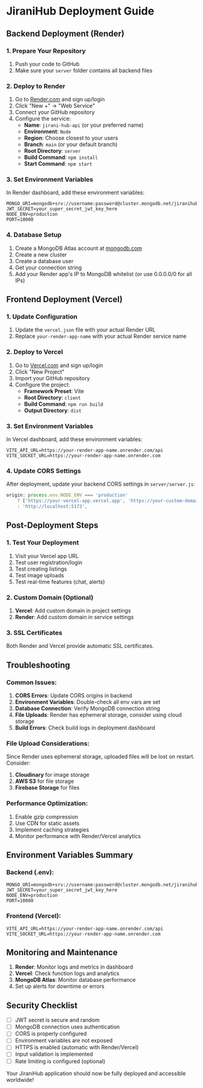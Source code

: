# JiraniHub Deployment Guide

## Backend Deployment (Render)

### 1. Prepare Your Repository
1. Push your code to GitHub
2. Make sure your `server` folder contains all backend files

### 2. Deploy to Render
1. Go to [Render.com](https://render.com) and sign up/login
2. Click "New +" → "Web Service"
3. Connect your GitHub repository
4. Configure the service:
   - **Name**: `jirani-hub-api` (or your preferred name)
   - **Environment**: `Node`
   - **Region**: Choose closest to your users
   - **Branch**: `main` (or your default branch)
   - **Root Directory**: `server`
   - **Build Command**: `npm install`
   - **Start Command**: `npm start`

### 3. Set Environment Variables
In Render dashboard, add these environment variables:
```
MONGO_URI=mongodb+srv://username:password@cluster.mongodb.net/jiranihub
JWT_SECRET=your_super_secret_jwt_key_here
NODE_ENV=production
PORT=10000
```

### 4. Database Setup
1. Create a MongoDB Atlas account at [mongodb.com](https://mongodb.com)
2. Create a new cluster
3. Create a database user
4. Get your connection string
5. Add your Render app's IP to MongoDB whitelist (or use 0.0.0.0/0 for all IPs)

## Frontend Deployment (Vercel)

### 1. Update Configuration
1. Update the `vercel.json` file with your actual Render URL
2. Replace `your-render-app-name` with your actual Render service name

### 2. Deploy to Vercel
1. Go to [Vercel.com](https://vercel.com) and sign up/login
2. Click "New Project"
3. Import your GitHub repository
4. Configure the project:
   - **Framework Preset**: Vite
   - **Root Directory**: `client`
   - **Build Command**: `npm run build`
   - **Output Directory**: `dist`

### 3. Set Environment Variables
In Vercel dashboard, add these environment variables:
```
VITE_API_URL=https://your-render-app-name.onrender.com/api
VITE_SOCKET_URL=https://your-render-app-name.onrender.com
```

### 4. Update CORS Settings
After deployment, update your backend CORS settings in `server/server.js`:
```javascript
origin: process.env.NODE_ENV === 'production' 
    ? ['https://your-vercel-app.vercel.app', 'https://your-custom-domain.com']
    : 'http://localhost:5173',
```

## Post-Deployment Steps

### 1. Test Your Deployment
1. Visit your Vercel app URL
2. Test user registration/login
3. Test creating listings
4. Test image uploads
5. Test real-time features (chat, alerts)

### 2. Custom Domain (Optional)
1. **Vercel**: Add custom domain in project settings
2. **Render**: Add custom domain in service settings

### 3. SSL Certificates
Both Render and Vercel provide automatic SSL certificates.

## Troubleshooting

### Common Issues:

1. **CORS Errors**: Update CORS origins in backend
2. **Environment Variables**: Double-check all env vars are set
3. **Database Connection**: Verify MongoDB connection string
4. **File Uploads**: Render has ephemeral storage, consider using cloud storage
5. **Build Errors**: Check build logs in deployment dashboard

### File Upload Considerations:
Since Render uses ephemeral storage, uploaded files will be lost on restart. Consider:
1. **Cloudinary** for image storage
2. **AWS S3** for file storage
3. **Firebase Storage** for files

### Performance Optimization:
1. Enable gzip compression
2. Use CDN for static assets
3. Implement caching strategies
4. Monitor performance with Render/Vercel analytics

## Environment Variables Summary

### Backend (.env):
```
MONGO_URI=mongodb+srv://username:password@cluster.mongodb.net/jiranihub
JWT_SECRET=your_super_secret_jwt_key_here
NODE_ENV=production
PORT=10000
```

### Frontend (Vercel):
```
VITE_API_URL=https://your-render-app-name.onrender.com/api
VITE_SOCKET_URL=https://your-render-app-name.onrender.com
```

## Monitoring and Maintenance

1. **Render**: Monitor logs and metrics in dashboard
2. **Vercel**: Check function logs and analytics
3. **MongoDB Atlas**: Monitor database performance
4. Set up alerts for downtime or errors

## Security Checklist

- [ ] JWT secret is secure and random
- [ ] MongoDB connection uses authentication
- [ ] CORS is properly configured
- [ ] Environment variables are not exposed
- [ ] HTTPS is enabled (automatic with Render/Vercel)
- [ ] Input validation is implemented
- [ ] Rate limiting is configured (optional)

Your JiraniHub application should now be fully deployed and accessible worldwide!